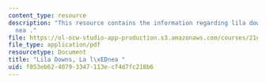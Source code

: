 ```yaml
---
content_type: resource
description: "This resource contains the information regarding lila downs, la l\xED\
  nea ."
file: https://ol-ocw-studio-app-production.s3.amazonaws.com/courses/21g-702-spanish-ii-spring-2004/f053eb6240793347113ecf4d7fc218b6_MIT21G_702S04_31lali.pdf
file_type: application/pdf
resourcetype: Document
title: "Lila Downs, La l\xEDnea "
uid: f053eb62-4079-3347-113e-cf4d7fc218b6
---
```

